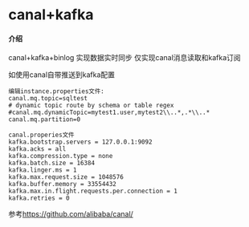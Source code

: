 # canal+kafka 

#### 介绍
canal+kafka+binlog 实现数据实时同步
仅实现canal消息读取和kafka订阅

如使用canal自带推送到kafka配置


    编辑instance.properties文件:
    canal.mq.topic=sqltest
    # dynamic topic route by schema or table regex
    #canal.mq.dynamicTopic=mytest1.user,mytest2\\..*,.*\\..*
    canal.mq.partition=0
    
    canal.properies文件
    kafka.bootstrap.servers = 127.0.0.1:9092
    kafka.acks = all
    kafka.compression.type = none
    kafka.batch.size = 16384
    kafka.linger.ms = 1
    kafka.max.request.size = 1048576
    kafka.buffer.memory = 33554432
    kafka.max.in.flight.requests.per.connection = 1
    kafka.retries = 0
    
参考<https://github.com/alibaba/canal/>